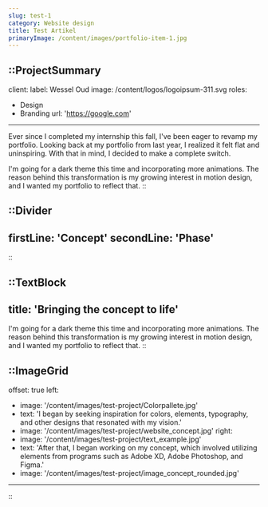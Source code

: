 ```yaml
---
slug: test-1
category: Website design
title: Test Artikel
primaryImage: /content/images/portfolio-item-1.jpg
---
```


::ProjectSummary
---
client:
  label: Wessel Oud
  image: /content/logos/logoipsum-311.svg
roles:
  - Design
  - Branding
url: 'https://google.com'
---
Ever since I completed my internship this fall, I've been eager to revamp my portfolio. Looking back at my portfolio from last year, I realized it felt flat and uninspiring. With that in mind, I decided to make a complete switch.

I'm going for a dark theme this time and incorporating more animations. The reason behind this transformation is my growing interest in motion design, and I wanted my portfolio to reflect that.
::

::Divider
---
firstLine: 'Concept'
secondLine: 'Phase'
---
::

::TextBlock
---
title: 'Bringing the concept to life'
---
I'm going for a dark theme this time and incorporating more animations. The reason behind this transformation is my growing interest in motion design, and I wanted my portfolio to reflect that.
::

::ImageGrid
---
offset: true
left:
  - image: '/content/images/test-project/Colorpallete.jpg'
  - text: 'I began by seeking inspiration for colors, elements, typography, and other designs that resonated with my vision.'
  - image: '/content/images/test-project/website_concept.jpg'
right:
  - image: '/content/images/test-project/text_example.jpg'
  - text: 'After that, I began working on my concept, which involved utilizing elements from programs such as Adobe XD, Adobe Photoshop, and Figma.'
  - image: '/content/images/test-project/image_concept_rounded.jpg'
---
::